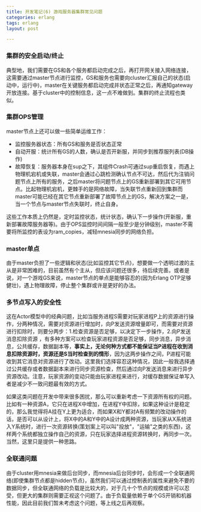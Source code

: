 ```yaml
---
title: 开发笔记(6) 游戏服务器集群常见问题
categories: erlang
tags: erlang
layout: post

---
```


### 集群的安全启动/终止

典型地，我们需要在GS和各个服务都启动完成之后，再打开网关接入网络连接，这需要通过master节点进行监控，GS和服务也需要向cluster汇报自己的状态(启动中，运行中)，master在关键服务都启动完成并状态正常之后，再通知gateway开放连接。基于cluster中的控制信息，这一点不难做到。集群的终止流程也类似。

<!--more-->

### 集群OPS管理

master节点上还可以做一些简单运维工作：

- 监控服务器状态：所有GS和服务是否状态正常
- 自动开服：统计所有GS的人数，确认是否开新服，并同步到推荐服列表(DB操作)
- 故障恢复：服务器本身在sup之下，其组件Crash可通过sup重启恢复，而遇上物理机宕机或失联，master会通过心跳检测确认节点不可达，然后代为注销问题节点上所有的服务，之后master将问题节点上的GS重新部署到其它可用节点。比起物理机宕机，更棘手的是网络故障，当失联节点重新回到集群而master可能已经在其它节点重新部署了故障节点上的GS，解决方案之一是，当一个节点与master节点失联时，终止自身。

这些工作本质上仍然是，定时监控状态，统计状态，确认下一步操作(开新服，重新部署故障服务器等)。由于OPS监控时间间隔一般至少是分钟级别，master不需要将所监控的表设为ram_copies，减轻mnesia同步的网络负担。

### master单点

由于master负担了一些逻辑和状态(比如监控其它节点)，想要做一个透明过渡的主从是非常困难的，目前虽然有个主从，但应该问题还很多，待后续完善。或者是说，对一个游戏GS来说，master节点的单点是能够容忍的(因为Erlang OTP足够健壮)，遇上物理故障，停止整个集群或许是更好的办法。

### 多节点写入的安全性

这在Actor模型中的经典问题，比如当服务进程S需要对玩家进程P上的资源进行操作，分两种情况，需要对资源进行增加时，向P发送资源增量即可，而需要对资源进行扣除时，则要分两步：1.检查资源是否足够，以决定下一步操作，2.向P发送消息扣除资源 ，有多种方案可以检查玩家进程资源是否足够，同步消息，异步消息，公共缓存，数据副本等，**事实上，无论何种方式都不能保证当P进程在收到消息扣除资源时，资源还是S当时检查到的情形**，因为这两步操作之间，P进程可能收到其它消息对资源进行了改动。这里我们选择容忍这种情况，因此一般我选择通过公共缓存或者数据副本来进行同步资源检查，然后通过向P发送消息来进行异步资源改动。注意，玩家资源的变动只能由玩家进程来进行，对缓存数据保证单写入者是减少不一致问题最有效的方式。

如果这类问题在开发中带来很多困扰，那么可以重新考虑一下资源所有权的问题。比如有一种资源A，它只在进程X中增加，在进程Y中扣除，如果这种设计是稳定的，那么我觉得将A挂在Y上更为适合，而如果X和Y都对A有频繁的改动操作的话，是否可以从设计上，将X中的A和Y中的A设计成两种资源，当玩家从X系统进入Y系统时，进行一次资源转换(策划案上可以叫"投放"，"运输"之类的东西)，这样两个系统都独立操作自己的资源，只在玩家选择进程资源转换时，再同步一次。当然，这里只是提供一种思路。
 
### 全联通问题

由于cluster用mnesia来做后台同步，而mnesia后台同步时，会形成一个全联通网络(即使集群节点都是hidden节点)，虽然我们可以通过控制表的属性来避免不要的数据同步，但全联通网络的负载是比较大的，对于几十个节点的规模或许可以忍受，但更大的集群则需要正视这个问题了。由于负载量依赖于单个GS开销和机器性能，因此目前我们暂未考虑这个问题，等上线之后再观察。